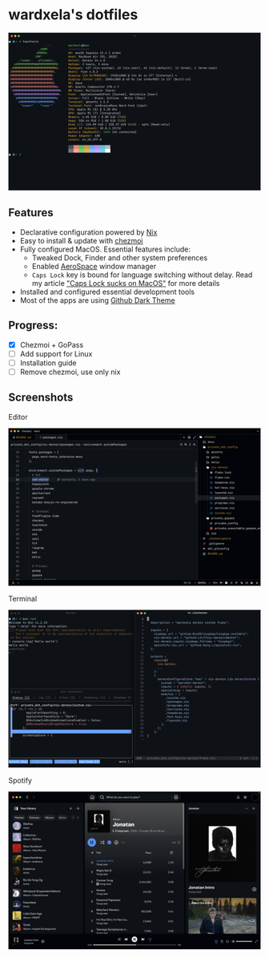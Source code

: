 # wardxela's dotfiles

![Fetch output](./docs/fetch.png)

## Features

- Declarative configuration powered by [Nix](https://nixos.org/)
- Easy to install & update with [chezmoi](https://www.chezmoi.io/)
- Fully configured MacOS. Essential features include:
  - Tweaked Dock, Finder and other system preferences
  - Enabled [AeroSpace](https://github.com/nikitabobko/AeroSpace) window manager
  - `Caps Lock` key is bound for language switching without delay. Read my article
  ["Caps Lock sucks on MacOS"](https://telegra.ph/Test-02-22-369) for more details
- Installed and configured essential development tools
- Most of the apps are using [Github Dark Theme](https://github.com/PyaeSoneAungRgn/github-zed-theme)

## Progress:

- [x] Chezmoi + GoPass
- [ ] Add support for Linux
- [ ] Installation guide
- [ ] Remove chezmoi, use only nix

## Screenshots

Editor

![Editor](./docs/editor.png)

Terminal

![Terminal](./docs/terminal.png)

Spotify

![Spotify](./docs/spotify.png)
